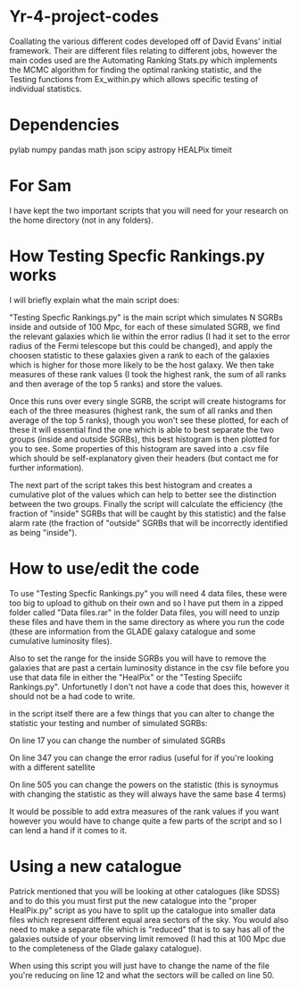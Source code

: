 # Yr-4-project-codes
Coallating the various different codes developed off of David Evans' initial framework. Their are different files relating to different jobs, however the main codes used are the Automating Ranking Stats.py which implements the MCMC algorithm for finding the optimal ranking statistic, and the Testing functions from Ex_within.py which allows specific testing of individual statistics. 

# Dependencies 
pylab
numpy
pandas
math
json
scipy
astropy
HEALPix
timeit

# For Sam
I have kept the two important scripts that you will need for your research on the home directory (not in any folders).

# How Testing Specfic Rankings.py works

I will briefly explain what the main script does: 

"Testing Specfic Rankings.py" is the main script which simulates N SGRBs inside and outside of 100 Mpc, for each of these simulated SGRB, we find the relevant galaxies which lie within the error radius (I had it set to the error radius of the Fermi telescope but this could be changed), and apply the choosen statistic to these galaxies given a rank to each of the galaxies which is higher for those more likely to be the host galaxy. We then take measures of these rank values (I took the highest rank, the sum of all ranks and then average of the top 5 ranks) and store the values.

Once this runs over every single SGRB, the script will create histograms for each of the three measures (highest rank, the sum of all ranks and then average of the top 5 ranks), though you won't see these plotted, for each of these it will essential find the one which is able to best separate the two groups (inside and outside SGRBs), this best histogram is then plotted for you to see. Some properties of this histogram are saved into a .csv file which should be self-explanatory given their headers (but contact me for further information). 

The next part of the script takes this best histogram and creates a cumulative plot of the values which can help to better see the distinction between the two groups. Finally the script will calculate the efficiency (the fraction of "inside" SGRBs that will be caught by this statistic) and the false alarm rate (the fraction of "outside" SGRBs that will be incorrectly identified as being "inside").

# How to use/edit the code

To use "Testing Specfic Rankings.py" you will need 4 data files, these were too big to upload to github on their own and so I have put them in a zipped folder called "Data files.rar" in the folder Data files, you will need to unzip these files and have them in the same directory as where you run the code (these are information from the GLADE galaxy catalogue and some cumulative luminosity files).

Also to set the range for the inside SGRBs you will have to remove the galaxies that are past a certain luminosity distance in the csv file before you use that data file in either the "HealPix" or the "Testing Speciifc Rankings.py". Unfortunetly I don't not have a code that does this, however it should not be a had code to write.

in the script itself there are a few things that you can alter to change the statistic your testing and number of simulated SGRBs:

On line 17 you can change the number of simulated SGRBs

On line 347 you can change the error radius (useful for if you're looking with a different satellite

On line 505 you can change the powers on the statistic (this is synoymus with changing the statistic as they will always have the same base 4 terms)

It would be possible to add extra measures of the rank values if you want however you would have to change quite a few parts of the script and so I can lend a hand if it comes to it.

# Using a new catalogue

Patrick mentioned that you will be looking at other catalogues (like SDSS) and to do this you must first put the new catalogue into the "proper HealPix.py" script as you have to split up the catalogue into smaller data files which represent different equal area sectors of the sky. You would also need to make a separate file which is "reduced" that is to say has all of the galaxies outside of your observing limit removed (I had this at 100 Mpc due to the completeness of the Glade galaxy catalogue). 

When using this script you will just have to change the name of the file you're reducing on line 12 and what the sectors will be called on line 50.
